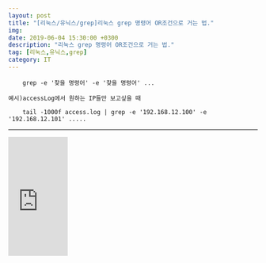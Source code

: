 ```yaml
---
layout: post
title: "[리눅스/유닉스/grep]리눅스 grep 명령어 OR조건으로 거는 법."
img:
date: 2019-06-04 15:30:00 +0300
description: "리눅스 grep 명령어 OR조건으로 거는 법."
tag: [리눅스,유닉스,grep]
category: IT
---
```


<script src="//ads-partners.coupang.com/g.js"></script>
<script>
	new PartnersCoupang.G({ id:703 });
</script>

```nginx
	grep -e '찾을 명령어' -e '찾을 명령어' ...
```
	
	
	예시)accessLog에서 원하는 IP들만 보고싶을 때
	
	
```nginx
	tail -1000f access.log | grep -e '192.168.12.100' -e '192.168.12.101' .....
```




---
 <iframe src="https://coupa.ng/bgAgV4" width="120" height="240" frameborder="0" scrolling="no"></iframe>
 <script src="//ads-partners.coupang.com/g.js"></script>
<script>
	new PartnersCoupang.G({ id:704 });
</script>
